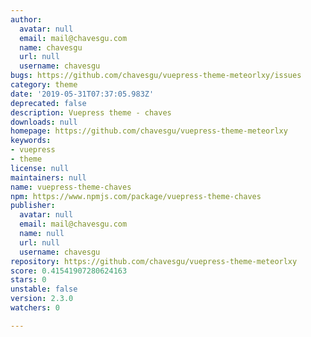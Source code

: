 ```yaml
---
author:
  avatar: null
  email: mail@chavesgu.com
  name: chavesgu
  url: null
  username: chavesgu
bugs: https://github.com/chavesgu/vuepress-theme-meteorlxy/issues
category: theme
date: '2019-05-31T07:37:05.983Z'
deprecated: false
description: Vuepress theme - chaves
downloads: null
homepage: https://github.com/chavesgu/vuepress-theme-meteorlxy
keywords:
- vuepress
- theme
license: null
maintainers: null
name: vuepress-theme-chaves
npm: https://www.npmjs.com/package/vuepress-theme-chaves
publisher:
  avatar: null
  email: mail@chavesgu.com
  name: null
  url: null
  username: chavesgu
repository: https://github.com/chavesgu/vuepress-theme-meteorlxy
score: 0.41541907280624163
stars: 0
unstable: false
version: 2.3.0
watchers: 0

---
```


